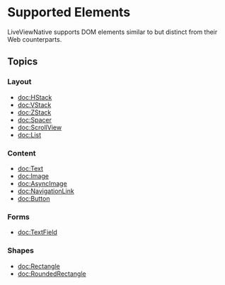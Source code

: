# Supported Elements

LiveViewNative supports DOM elements similar to but distinct from their Web counterparts.

## Topics

### Layout

- <doc:HStack>
- <doc:VStack>
- <doc:ZStack>
- <doc:Spacer>
- <doc:ScrollView>
- <doc:List>

### Content

- <doc:Text>
- <doc:Image>
- <doc:AsyncImage>
- <doc:NavigationLink>
- <doc:Button>

### Forms

- <doc:TextField>

### Shapes

- <doc:Rectangle>
- <doc:RoundedRectangle>
